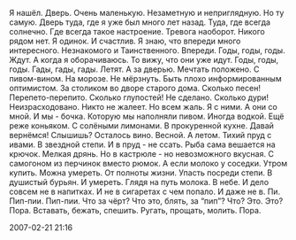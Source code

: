 Я нашёл.
Дверь.
Очень маленькую.
Незаметную и неприглядную.
Но ту самую.
Дверь туда, где я уже был много лет назад.
Туда, где всегда солнечно.
Где всегда такое настроение.
Тревога наоборот.
Никого рядом нет.
Я одинок.
И счастлив.
Я знаю, что впереди много интересного.
Незнакомого и Таинственного.
Впереди.
Годы, годы, годы.
Ждут.
А когда я оборачиваюсь.
То вижу, что они уже идут.
Годы, годы, годы.
Гады, гады, гады.
Летят.
А за дверью.
Мечтать положено.
С пивом-вином.
На морозе.
Не мёрзнуть.
Быть плохо информированным оптимистом.
За столиком во дворе старого дома.
Сколько песен!
Перепето-перепито.
Сколько глупостей!
Не сделано.
Сколько дури!
Неизрасходовано.
Никто не жалеет.
Но всем жаль.
Я с ними.
А они со мной.
И мы - бочка.
Которую мы наполняли пивом.
Иногда водкой.
Ещё реже коньяком.
С солёными лимонами.
В прокуренной кухне.
Давай вернёмся!
Слышишь?
Осталось вино.
Весной.
А летом.
Тихий пруд с ивами.
В звездной степи.
И в пруд - не ссать.
Рыба сама вешается на крючок.
Мелкая дрянь.
Но в кастрюле - но невозможного вкусная.
С самогоном из перчинок вместо рюмок.
А если молоко у соседки.
Утром купить.
Можна умереть.
От полноты жизни.
Упасть посреди степи.
В душистый бурьян.
И умереть.
Глядя на путь молока.
В небе.
И дело совсем не в напитках.
И не в сигаретах с чем попало.
И даже не в.
Пи. Пип-пии.
Пип-пии.
Что за чёрт?
Что это, блять, за “пип”?
Что?
Это.
Это?
Пора.
Вставать, бежать, спешить.
Ругать, прощать, молить.
Пора.

2007-02-21 21:16
